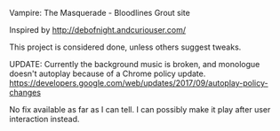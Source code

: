 Vampire: The Masquerade - Bloodlines
Grout site

Inspired by http://debofnight.andcuriouser.com/

This project is considered done, unless others suggest tweaks.

UPDATE: Currently the background music is broken, and monologue doesn't autoplay because of a Chrome policy update.
https://developers.google.com/web/updates/2017/09/autoplay-policy-changes

No fix available as far as I can tell. I can possibly make it play after user interaction instead.
